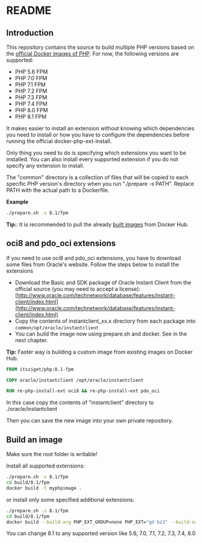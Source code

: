 # README

## Introduction

This repository contains the source to build multiple PHP versions based on the [official Docker images of PHP](https://hub.docker.com/_/php/).
For now, the following versions are supported:

- PHP 5.6 FPM
- PHP 7.0 FPM
- PHP 7.1 FPM
- PHP 7.2 FPM
- PHP 7.3 FPM
- PHP 7.4 FPM
- PHP 8.0 FPM
- PHP 8.1 FPM

It makes easier to install an extension without knowing which dependencies you need to install or how you have to configure
the dependencies before running the official docker-php-ext-install.

Only thing you need to do is specifying which extensions you want to be installed. You can also install every supported
extension if you do not specify any extension to install.

The "common" directory is a collection of files that will be copied to each specific PHP version's directory when you run "./prepare -s PATH".
Replace PATH with the actual path to a Dockerfile. 

**Example**

```bash
./prepare.sh -s 8.1/fpm
```
    
**Tip:**: It is recommended to pull the already [built images](https://hub.docker.com/r/itsziget/php/) from Docker Hub.
    
## oci8 and pdo_oci extensions

If you need to use oci8 and pdo_oci extensions, you have to download some files from Oracle's website. Follow the steps below
to install the extensions

* Download the Basic and SDK package of Oracle Instant Client from the official source (you may need to accept a license): 
[http://www.oracle.com/technetwork/database/features/instant-client/index.html](http://www.oracle.com/technetwork/database/features/instant-client/index.html)
* Copy the contents of instantclient_xx.x directory from each package into  `common/opt/oracle/instantclient`
* You can build the image now using prepare.sh and docker. See in the next chapter.

**Tip:** Faster way is building a custom image from existing images on Docker Hub. 

```dockerfile
FROM itsziget/php:8.1-fpm

COPY oracle/instantclient /opt/oracle/instantclient

RUN re-php-install-ext oci8 && re-php-install-ext pdo_oci
```
    
In this case copy the contents of "instantclient" directory to ./oracle/instantclient 

Then you can save the new image into your own private repository.

## Build an image

Make sure the root folder is writable!

Install all supported extensions:

```bash
./prepare.sh -s 8.1/fpm
cd build/8.1/fpm
docker build -t myphpimage .
```
    
or install only some specified additional extensions:

```bash
./prepare.sh -s 8.1/fpm
cd build/8.1/fpm
docker build --build-arg PHP_EXT_GROUP=none PHP_EXT="gd bz2" --build-arg PECL_EXT_GROUP=none -t myphpimage
```

You can change 8.1 to any supported version like 5.6, 7.0, 7.1, 7.2, 7.3, 7.4, 8.0
